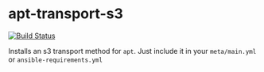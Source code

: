 # apt-transport-s3

[![Build Status](http://img.shields.io/travis/balanced-ops/ansible-apt-transport-s3.svg?style=flat-square)](https://travis-ci.org/balanced-ops/ansible-apt-transport-s3)

Installs an s3 transport method for `apt`. Just include it in your `meta/main.yml` or `ansible-requirements.yml`
